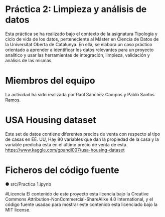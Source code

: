 # Práctica 2: Limpieza y análisis de datos
Esta práctica se ha realizado bajo el contexto de la asignatura Tipología y ciclo de vida de los datos, perteneciente al Máster en Ciencia de Datos de la Universitat Oberta de Catalunya. En ella, se  elabora un caso práctico orientado a aprender a identificar los datos relevantes para un proyecto analítico y usar las herramientas de integración, limpieza, validación y análisis de las mismas.

# Miembros del equipo
La actividad ha sido realizada por Raúl Sánchez Campos y Pablo Santos Ramos.

# USA Housing dataset
Este set de datos contiene diferentes precios de venta con respecto al tipo de casas en EE. UU, Hay 80 variables que dan la propiedad de la casa y la variable predicha está en el último precio de venta de esta.
https://www.kaggle.com/gpandi007/usa-housing-dataset

# Ficheros del código fuente
● src/Practica 1.ipynb

#Licencia
El contenido de este proyecto esta licencia bajo la Creative Commons Attribution-NonCommercial-ShareAlike 4.0 International, y el código fuente usadao para mostrar este contenido esta licenciado bajo la MIT license.
